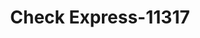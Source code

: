 ---
f_zip-code: 42501
f_state-code: KY
title: Check Express-11317
f_phone: 606-677-9262
f_city-only: Somerset
f_address: 3865 South Highway 27 Somerset
f_location-unique-id: '11317'
slug: check-express-11317
updated-on: '2024-05-30T13:46:58.046Z'
created-on: '2024-05-30T13:36:59.803Z'
published-on: '2024-05-30T13:54:32.469Z'
f_city-state: cms/city/somerset-ky.md
f_company: cms/company/check-express.md
f_state: cms/state/kentucky.md
layout: '[payday-loan].html'
tags: payday-loan
---